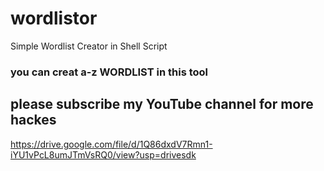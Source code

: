 # wordlistor
Simple Wordlist Creator in Shell Script
### you can creat a-z WORDLIST in this tool
## please subscribe my YouTube channel for more hackes




https://drive.google.com/file/d/1Q86dxdV7Rmn1-iYU1vPcL8umJTmVsRQ0/view?usp=drivesdk
